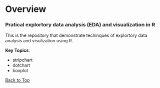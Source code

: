 # Overview
### Pratical explortory data analysis (EDA) and visualization in R 

This is the repository that demonstrate techinques of explortory data analysis and visulization using R.

**Key Topics**:
- stripchart
- dotchart
- boxplot

[Back to Top](#Overview)
